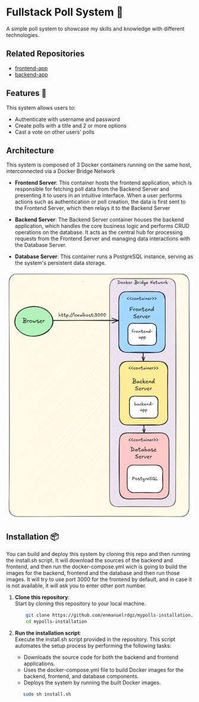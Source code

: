 # Fullstack Poll System 🚀

A simple poll system to showcase my skills and knowledge with different technologies.

## Related Repositories

* [frontend-app](https://github.com/enmanuelrdgz/frontend-app)  
* [backend-app](https://github.com/enmanuelrdgz/backend-app)  

## Features 🌟

This system allows users to:  

* Authenticate with username and password
* Create polls with a title and 2 or more options
* Cast a vote on other users' polls

## Architecture

This system is composed of 3 Docker containers running on the same host, interconnected via a Docker Bridge Network  

* **Frontend Server**: This container hosts the frontend application, which is responsible for fetching poll data from the Backend Server and presenting it to users in an intuitive interface. When a user performs actions such as authentication or poll creation, the data is first sent to the Frontend Server, which then relays it to the Backend Server

* **Backend Server**: The Backend Server container houses the backend application, which handles the core business logic and performs CRUD operations on the database. It acts as the central hub for processing requests from the Frontend Server and managing data interactions with the Database Server.

* **Database Server**: This container runs a PostgreSQL instance, serving as the system's persistent data storage. 

<img src="./docs/architecture.png" alt="Descripción de la imagen" width="500"/>


## Installation 📦

You can build and deploy this system by cloning this repo and then running the install.sh script. It will download the sources of the backend and frontend, and then run the docker-compose.yml wich is going to build the images for the backend, frontend and the database and then run those images. It will try to use port 3000 for the frontend by default, and in case it is not available, it will ask you to enter other port number. 


1. **Clone this repository**:  
    Start by cloning this repository to your local machine.


    ```bash
        git clone https://github.com/enmanuelrdgz/mypolls-installation.git
        cd mypolls-installation
    ```
2. **Run the installation script**:  
    Execute the install.sh script provided in the repository. This script automates the setup process by performing the following tasks:
    * Downloads the source code for both the backend and frontend applications.
    * Uses the docker-compose.yml file to build Docker images for the backend, frontend, and database components.
    * Deploys the system by running the built Docker images.

     ```bash
        sudo sh install.sh
    ```